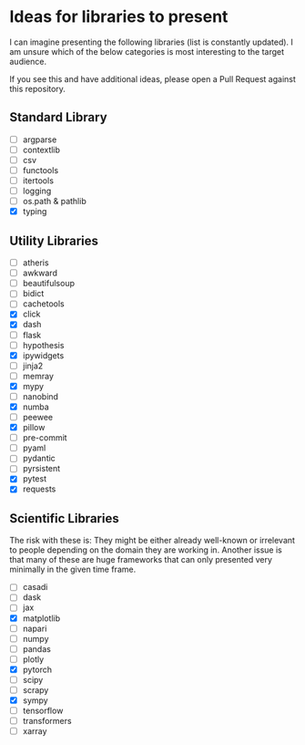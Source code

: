 # Ideas for libraries to present

I can imagine presenting the following libraries (list is constantly updated).
I am unsure which of the below categories is most interesting to the target
audience.

If you see this and have additional ideas, please open a Pull Request against
this repository.

## Standard Library

* [ ] argparse
* [ ] contextlib
* [ ] csv
* [ ] functools
* [ ] itertools
* [ ] logging
* [ ] os.path & pathlib
* [x] typing

## Utility Libraries

* [ ] atheris
* [ ] awkward
* [ ] beautifulsoup
* [ ] bidict
* [ ] cachetools
* [x] click
* [x] dash
* [ ] flask
* [ ] hypothesis
* [x] ipywidgets
* [ ] jinja2
* [ ] memray
* [x] mypy
* [ ] nanobind
* [x] numba
* [ ] peewee
* [x] pillow
* [ ] pre-commit
* [ ] pyaml
* [ ] pydantic
* [ ] pyrsistent
* [x] pytest
* [x] requests

## Scientific Libraries

The risk with these is: They might be either already well-known or irrelevant to people depending on the domain they are working in. Another issue is that many of these are huge frameworks that can only presented very minimally in the given time frame.

* [ ] casadi
* [ ] dask
* [ ] jax
* [x] matplotlib
* [ ] napari
* [ ] numpy
* [ ] pandas
* [ ] plotly
* [x] pytorch
* [ ] scipy
* [ ] scrapy
* [x] sympy
* [ ] tensorflow
* [ ] transformers
* [ ] xarray
